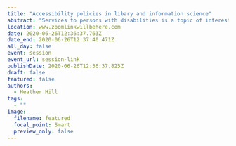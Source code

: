 ```yaml
---
title: "Accessibility policies in libary and information science"
abstract: "Services to persons with disabilities is a topic of interest across library and information science (LIS). The American Library Association (ALA) has provided a guidance policy since 2001. The Canadian Federation of Library Associations (CFLA) released their guidance policy in 2016. The questions of interest centre around how these policies are framed individually, what kinds of comparative analysis can be made, and what kind of guidance they provide for Canadian libraries. This paper analyzes the CFLA and ALA guidelines using Bacchi’s, ‘what’s the problem presented to be’ policy analysis. "
location: www.zoomlinkwillbehere.com
date: 2020-06-26T12:36:37.763Z
date_end: 2020-06-26T12:37:40.471Z
all_day: false
event: session
event_url: session-link
publishDate: 2020-06-26T12:36:37.825Z
draft: false
featured: false
authors:
  - Heather Hill
tags:
  - ""
image:
  filename: featured
  focal_point: Smart
  preview_only: false
---
```

